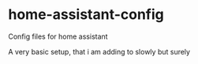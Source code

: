 # home-assistant-config
Config files for home assistant

A very basic setup, that i am adding to slowly but surely
